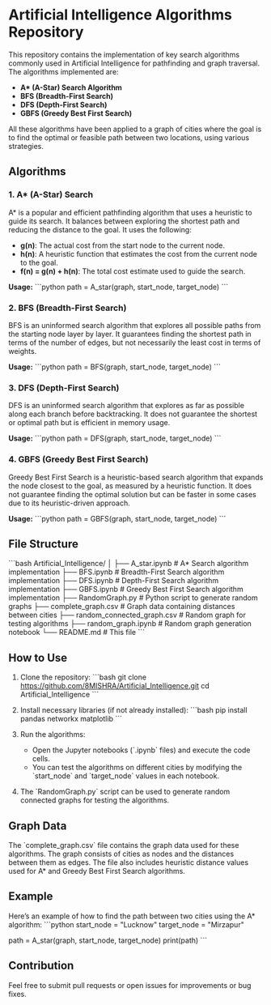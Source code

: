 
# Artificial Intelligence Algorithms Repository

This repository contains the implementation of key search algorithms commonly used in Artificial Intelligence for pathfinding and graph traversal. The algorithms implemented are:

- **A\* (A-Star) Search Algorithm**
- **BFS (Breadth-First Search)**
- **DFS (Depth-First Search)**
- **GBFS (Greedy Best First Search)**

All these algorithms have been applied to a graph of cities where the goal is to find the optimal or feasible path between two locations, using various strategies.

## Algorithms

### 1. A\* (A-Star) Search
A\* is a popular and efficient pathfinding algorithm that uses a heuristic to guide its search. It balances between exploring the shortest path and reducing the distance to the goal. It uses the following:
- **g(n)**: The actual cost from the start node to the current node.
- **h(n)**: A heuristic function that estimates the cost from the current node to the goal.
- **f(n) = g(n) + h(n)**: The total cost estimate used to guide the search.

**Usage:**
\`\`\`python
path = A_star(graph, start_node, target_node)
\`\`\`

### 2. BFS (Breadth-First Search)
BFS is an uninformed search algorithm that explores all possible paths from the starting node layer by layer. It guarantees finding the shortest path in terms of the number of edges, but not necessarily the least cost in terms of weights.

**Usage:**
\`\`\`python
path = BFS(graph, start_node, target_node)
\`\`\`

### 3. DFS (Depth-First Search)
DFS is an uninformed search algorithm that explores as far as possible along each branch before backtracking. It does not guarantee the shortest or optimal path but is efficient in memory usage.

**Usage:**
\`\`\`python
path = DFS(graph, start_node, target_node)
\`\`\`

### 4. GBFS (Greedy Best First Search)
Greedy Best First Search is a heuristic-based search algorithm that expands the node closest to the goal, as measured by a heuristic function. It does not guarantee finding the optimal solution but can be faster in some cases due to its heuristic-driven approach.

**Usage:**
\`\`\`python
path = GBFS(graph, start_node, target_node)
\`\`\`

## File Structure

\`\`\`bash
Artificial_Intelligence/
│
├── A_star.ipynb               # A* Search algorithm implementation
├── BFS.ipynb                  # Breadth-First Search algorithm implementation
├── DFS.ipynb                  # Depth-First Search algorithm implementation
├── GBFS.ipynb                 # Greedy Best First Search algorithm implementation
├── RandomGraph.py             # Python script to generate random graphs
├── complete_graph.csv         # Graph data containing distances between cities
├── random_connected_graph.csv # Random graph for testing algorithms
├── random_graph.ipynb         # Random graph generation notebook
└── README.md                  # This file
\`\`\`

## How to Use

1. Clone the repository:
\`\`\`bash
git clone https://github.com/8MISHRA/Artificial_Intelligence.git
cd Artificial_Intelligence
\`\`\`

2. Install necessary libraries (if not already installed):
\`\`\`bash
pip install pandas networkx matplotlib
\`\`\`

3. Run the algorithms:
   - Open the Jupyter notebooks (\`.ipynb\` files) and execute the code cells.
   - You can test the algorithms on different cities by modifying the \`start_node\` and \`target_node\` values in each notebook.

4. The \`RandomGraph.py\` script can be used to generate random connected graphs for testing the algorithms.

## Graph Data

The \`complete_graph.csv\` file contains the graph data used for these algorithms. The graph consists of cities as nodes and the distances between them as edges. The file also includes heuristic distance values used for A\* and Greedy Best First Search algorithms.

## Example

Here’s an example of how to find the path between two cities using the A* algorithm:
\`\`\`python
start_node = "Lucknow"
target_node = "Mirzapur"

path = A_star(graph, start_node, target_node)
print(path)
\`\`\`

## Contribution

Feel free to submit pull requests or open issues for improvements or bug fixes.
